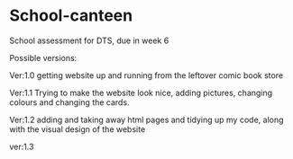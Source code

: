 # School-canteen
School assessment for DTS, due in week 6

Possible versions:

Ver:1.0
getting website up and running from the leftover comic book store

Ver:1.1
Trying to make the website look nice, adding pictures, changing colours and changing the cards.

Ver:1.2
adding and taking away html pages and tidying up my code, along with the visual design of the website


ver:1.3
